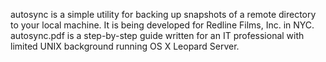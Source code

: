 autosync is a simple utility for backing up snapshots of a remote directory to your local machine.
It is being developed for Redline Films, Inc. in NYC. autosync.pdf is a step-by-step guide written
for an IT professional with limited UNIX background running OS X Leopard Server.